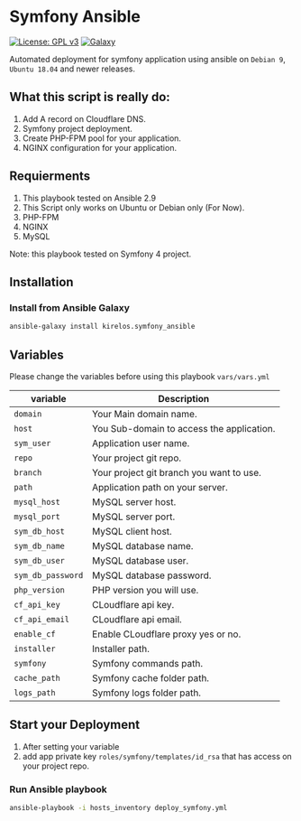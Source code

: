 # Symfony Ansible
[![License: GPL v3](https://img.shields.io/badge/License-GPLv3-blue.svg)](https://www.gnu.org/licenses/gpl-3.0) [![Galaxy](https://img.shields.io/badge/galaxy-kirelos.symfony__ansible-blue.svg)](https://galaxy.ansible.com/kirelos/symfony_ansible)

Automated deployment for symfony application using ansible on `Debian 9`, `Ubuntu 18.04` and newer releases.

## What this script is really do:
1. Add A record on Cloudflare DNS.
2. Symfony project deployment.
4. Create PHP-FPM pool for your application.
4. NGINX configuration for your application.

## Requierments
1. This playbook tested on Ansible 2.9
2. This Script only works on Ubuntu or Debian only (For Now).
3. PHP-FPM
4. NGINX
5. MySQL

Note: this playbook tested on Symfony 4 project.

## Installation

### Install from Ansible Galaxy
```sh
ansible-galaxy install kirelos.symfony_ansible
```

## Variables
Please change the variables before using this playbook `vars/vars.yml`

| variable          | Description |
| ------------      | ----------- |
| `domain`          | Your Main domain name.|
| `host`            | You Sub-domain to access the application.|
| `sym_user`        | Application user name.|
| `repo`            | Your project git repo.|
| `branch`          | Your project git branch you want to use.|
| `path`            | Application path on your server.|
| `mysql_host`      | MySQL server host.|
| `mysql_port`      | MySQL server port.|
| `sym_db_host`     | MySQL client host.|
| `sym_db_name`     | MySQL database name.|
| `sym_db_user`     | MySQL database user.|
| `sym_db_password` | MySQL database password.|
| `php_version`     | PHP version you will use.|
| `cf_api_key`      | CLoudflare api key.|
| `cf_api_email`    | CLoudflare api email.|
| `enable_cf`       | Enable CLoudflare proxy yes or no.|
| `installer`       | Installer path.|
| `symfony`         | Symfony commands path.|
| `cache_path`      | Symfony cache folder path.|
| `logs_path`       | Symfony logs folder path.|

## Start your Deployment
1. After setting your variable
2. add app private key `roles/symfony/templates/id_rsa` that has access on your project repo.

### Run Ansible playbook
```sh
ansible-playbook -i hosts_inventory deploy_symfony.yml
```